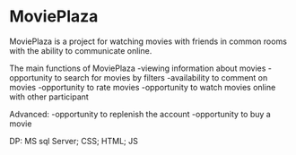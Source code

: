 # MoviePlaza

MoviePlaza is a project for watching movies with friends in common rooms with the ability to communicate online.

The main functions of MoviePlaza
-viewing information about movies
-opportunity to search for movies by filters
-availability to comment on movies
-opportunity to rate movies
-opportunity to watch movies online with other participant

Advanced:
-opportunity to replenish the account
-opportunity to buy a movie

DP:
MS sql Server;
CSS;
HTML;
JS
